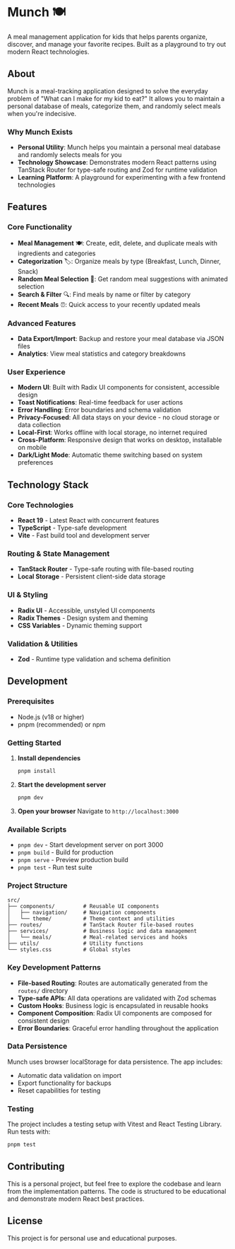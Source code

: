 # Munch 🍽️

A meal management application for kids that helps parents organize, discover, and manage your favorite recipes. Built as a playground to try out modern React technologies.

## About

Munch is a meal-tracking application designed to solve the everyday problem of "What can I make for my kid to eat?" It allows you to maintain a personal database of meals, categorize them, and randomly select meals when you're indecisive.

### Why Munch Exists

- **Personal Utility**: Munch helps you maintain a personal meal database and randomly selects meals for you
- **Technology Showcase**: Demonstrates modern React patterns using TanStack Router for type-safe routing and Zod for runtime validation
- **Learning Platform**: A playground for experimenting with a few frontend technologies

## Features

### Core Functionality

- **Meal Management** 🍽️: Create, edit, delete, and duplicate meals with ingredients and categories
- **Categorization** 🏷️: Organize meals by type (Breakfast, Lunch, Dinner, Snack)
- **Random Meal Selection** 🎲: Get random meal suggestions with animated selection
- **Search & Filter** 🔍: Find meals by name or filter by category
- **Recent Meals** ⏰: Quick access to your recently updated meals

### Advanced Features

- **Data Export/Import**: Backup and restore your meal database via JSON files
- **Analytics**: View meal statistics and category breakdowns

### User Experience

- **Modern UI**: Built with Radix UI components for consistent, accessible design
- **Toast Notifications**: Real-time feedback for user actions
- **Error Handling**: Error boundaries and schema validation
- **Privacy-Focused**: All data stays on your device - no cloud storage or data collection
- **Local-First**: Works offline with local storage, no internet required
- **Cross-Platform**: Responsive design that works on desktop, installable on mobile
- **Dark/Light Mode**: Automatic theme switching based on system preferences

## Technology Stack

### Core Technologies

- **React 19** - Latest React with concurrent features
- **TypeScript** - Type-safe development
- **Vite** - Fast build tool and development server

### Routing & State Management

- **TanStack Router** - Type-safe routing with file-based routing
- **Local Storage** - Persistent client-side data storage

### UI & Styling

- **Radix UI** - Accessible, unstyled UI components
- **Radix Themes** - Design system and theming
- **CSS Variables** - Dynamic theming support

### Validation & Utilities

- **Zod** - Runtime type validation and schema definition

## Development

### Prerequisites

- Node.js (v18 or higher)
- pnpm (recommended) or npm

### Getting Started

1. **Install dependencies**

   ```bash
   pnpm install
   ```

2. **Start the development server**

   ```bash
   pnpm dev
   ```

3. **Open your browser**
   Navigate to `http://localhost:3000`

### Available Scripts

- `pnpm dev` - Start development server on port 3000
- `pnpm build` - Build for production
- `pnpm serve` - Preview production build
- `pnpm test` - Run test suite

### Project Structure

```
src/
├── components/         # Reusable UI components
│   ├── navigation/     # Navigation components
│   └── theme/          # Theme context and utilities
├── routes/             # TanStack Router file-based routes
├── services/           # Business logic and data management
│   └── meals/          # Meal-related services and hooks
├── utils/              # Utility functions
└── styles.css          # Global styles
```

### Key Development Patterns

- **File-based Routing**: Routes are automatically generated from the `routes/` directory
- **Type-safe APIs**: All data operations are validated with Zod schemas
- **Custom Hooks**: Business logic is encapsulated in reusable hooks
- **Component Composition**: Radix UI components are composed for consistent design
- **Error Boundaries**: Graceful error handling throughout the application

### Data Persistence

Munch uses browser localStorage for data persistence. The app includes:

- Automatic data validation on import
- Export functionality for backups
- Reset capabilities for testing

### Testing

The project includes a testing setup with Vitest and React Testing Library. Run tests with:

```bash
pnpm test
```

## Contributing

This is a personal project, but feel free to explore the codebase and learn from the implementation patterns. The code is structured to be educational and demonstrate modern React best practices.

## License

This project is for personal use and educational purposes.
